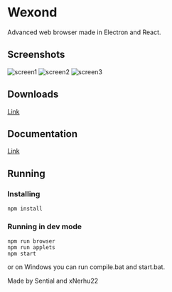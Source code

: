 # Wexond
Advanced web browser made in Electron and React.

## Screenshots
![screen1](http://89.38.146.104/wexond/screenshots/screen1.png)
![screen2](http://89.38.146.104/wexond/screenshots/screen2.png)
![screen3](http://89.38.146.104/wexond/screenshots/screen3.png)

## Downloads
[Link](https://github.com/Sential/Wexond/releases)

## Documentation
[Link](https://github.com/Nersent/Wexond/wiki)

## Running
### Installing
```
npm install
```
### Running in dev mode
```
npm run browser
npm run applets
npm start
```
or on Windows you can run compile.bat and start.bat.

Made by Sential and xNerhu22
